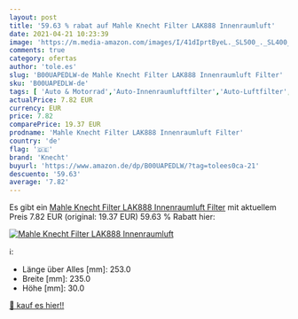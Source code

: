 ```yaml
---
layout: post
title: '59.63 % rabat auf Mahle Knecht Filter LAK888 Innenraumluft'
date: 2021-04-21 10:23:39
image: 'https://m.media-amazon.com/images/I/41dIprtByeL._SL500_._SL400_.jpg'
comments: true
category: ofertas
author: 'tole.es'
slug: 'B00UAPEDLW-de Mahle Knecht Filter LAK888 Innenraumluft Filter'
sku: 'B00UAPEDLW-de'
tags: [ 'Auto & Motorrad','Auto-Innenraumluftfilter','Auto-Luftfilter','Ersatz-, Tuning- & Verschleißteile','Filter für Autos','knecht', ]
actualPrice: 7.82 EUR
currency: EUR
price: 7.82
comparePrice: 19.37 EUR
prodname: 'Mahle Knecht Filter LAK888 Innenraumluft Filter'
country: 'de'
flag: '🇩🇪'
brand: 'Knecht'
buyurl: 'https://www.amazon.de/dp/B00UAPEDLW/?tag=tolees0ca-21'
descuento: '59.63'
average: '7.82'
---
```


Es gibt ein [Mahle Knecht Filter LAK888 Innenraumluft Filter](https://www.amazon.de/dp/B00UAPEDLW/?tag=tolees0ca-21) mit aktuellem Preis 7.82 EUR (original: 19.37 EUR) 59.63 % Rabatt hier:

[![Mahle Knecht Filter LAK888 Innenraumluft](https://m.media-amazon.com/images/I/41dIprtByeL._SL500_._SL400_.jpg)](https://www.amazon.de/dp/B00UAPEDLW/?tag=tolees0ca-21)

ℹ️:

- Länge über Alles [mm]: 253.0
- Breite [mm]: 235.0
- Höhe [mm]: 30.0

[🛒 kauf es hier!!](https://www.amazon.de/dp/B00UAPEDLW/?tag=tolees0ca-21)
